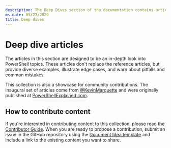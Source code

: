 ```yaml
---
description: The Deep Dives section of the documentation contains articles the provide more details and examples than the cmdlet reference.
ms.date: 05/23/2020
title: Deep dives
---
```

# Deep dive articles

The articles in this section are designed to be an in-depth look into PowerShell topics. These
articles don't replace the reference articles, but provide diverse examples, illustrate edge
cases, and warn about pitfalls and common mistakes.

This collection is also a showcase for community contributions. The inaugural set of articles come
from [@KevinMarquette][@KevinMarquette] and were originally published at [PowerShellExplained.com][PowerShellExplained.com].

## How to contribute content

If you're interested in contributing content to this collection, please read the
[Contributor Guide][Contributor Guide]. When you are ready to propose a contribution, submit an issue in the GitHub
repository using the [Document Idea template][Document Idea template] and include a link to the existing content you want
to share.

<!-- link references -->
[powershellexplained.com]: https://powershellexplained.com/
[@KevinMarquette]: https://twitter.com/KevinMarquette
[Contributor Guide]: https://aka.ms/PSDocsContributor
[Document Idea template]: https://github.com/MicrosoftDocs/PowerShell-Docs/issues/new?assignees=&labels=doc-idea&template=New_Document_Request.md&title=Community+contribution
